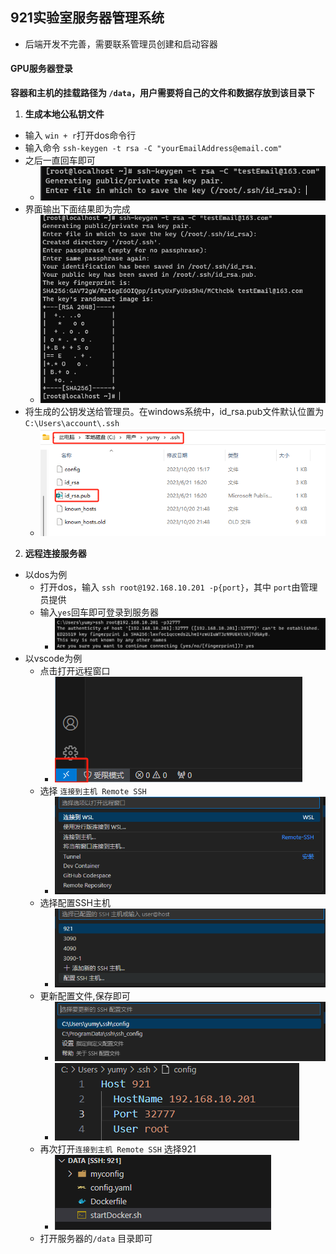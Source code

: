 ## 921实验室服务器管理系统
- 后端开发不完善，需要联系管理员创建和启动容器
#### GPU服务器登录
**容器和主机的挂载路径为 ```/data```，用户需要将自己的文件和数据存放到该目录下**
1. **生成本地公私钥文件**
- 输入 ```win + r```打开dos命令行
- 输入命令 ```ssh-keygen -t rsa -C "yourEmailAddress@email.com"```
- 之后一直回车即可
  - ![img_2.png](static/img/img_2.png)
- 界面输出下面结果即为完成
  - ![img_3.png](static/img/img_3.png)
- 将生成的公钥发送给管理员。在windows系统中，id_rsa.pub文件默认位置为 ```C:\Users\account\.ssh```
  - ![img.png](static/img/img_4.png)

2. **远程连接服务器**
- 以dos为例
  - 打开dos，输入 ```ssh root@192.168.10.201 -p{port}```，其中 ```port```由管理员提供
  - 输入```yes```回车即可登录到服务器
    - ![img_1.png](static/img/img_5.png)
- 以vscode为例
  - 点击打开远程窗口
    - ![img.png](static/img/img_6.png)
  - 选择 ```连接到主机 Remote SSH```
    - ![img.png](static/img/img_7.png)
  - 选择配置SSH主机
    - ![img_1.png](static/img/img_8.png)
  - 更新配置文件,保存即可
    - ![img.png](static/img/img_9.png)
    - ![img.png](static/img/img_10.png)
  - 再次打开```连接到主机 Remote SSH``` 选择921
    - ![img.png](static/img/img_11.png)
  - 打开服务器的```/data``` 目录即可

